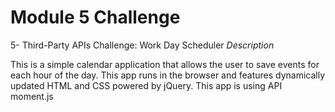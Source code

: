 # Module 5 Challenge
5- Third-Party APIs Challenge: Work Day Scheduler
*Description*


This is a simple calendar application that allows the user to save events for each hour of the day.
This app runs in the browser and features dynamically updated HTML and CSS powered by jQuery.
This app is using API moment.js
